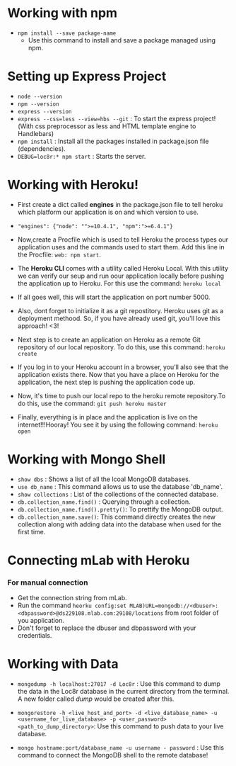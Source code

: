 # Working with npm

- `npm install --save package-name`
	- Use this command to install and save a package managed using npm.

# Setting up Express Project

- `node --version`
- `npm --version`
- `express --version`
- `express --css=less --view=hbs --git` : To start the express project!(With css preprocessor as less and HTML template engine to Handlebars)
- `npm install` : Install all the packages installed in package.json file (dependencies).
- `DEBUG=loc8r:* npm start` : Starts the server.

# Working with Heroku!

- First create a dict called **engines** in the package.json file to tell heroku which platform our application is on and which version to use.

- `"engines": {"node": "">=10.4.1", "npm":">=6.4.1"}`

- Now,create a Procfile which is used to tell Heroku the process types our application uses and the commands used to start them. Add this line in the Procfile: `web: npm start`.

- The **Heroku CLI** comes with a utility called Heroku Local. With this utility we can verify our seup and run oour application locally before pushing the application up to Heroku. For this use the command: `heroku local`

- If all goes well, this will start the application on port number 5000.

- Also, dont forget to initialize it as a git repostitory. Heroku uses git as a deployment methood. So, if you have already used git, you'll love this approach! <3!

- Next step is to create an application on Heroku as a remote Git repository of our local repository. To do this, use this command: `heroku create`

- If you log in to your Heroku account in a browser, you’ll also see that the application exists there. Now that you have a place on Heroku for the application, the next step is pushing the application code up.

- Now, it's time to push our local repo to the heroku remote repository.To do this, use the command: `git push heroku master`

- Finally, everything is in place and the application is live on the internet!!!Hooray!
You see it by using the following command: `heroku open`

# Working with Mongo Shell

- `show dbs` : Shows a list of all the lcoal MongoDB databases.
- `use db_name` : This command allows us to use the database 'db_name'.
- `show collections` : List of the collections of the connected database.
- `db.collection_name.find()` : Querying through a collection.  
- `db.collection_name.find().pretty()`: To prettify the MongoDB output.
- `db.collection_name.save()`: This command directly creates the new collection along with adding data into the database when used for the first time.

# Connecting mLab with Heroku

### For manual connection

- Get the connection string from mLab.
- Run the command `heorku config:set MLAB)URL=mongodb://<dbuser>:<dbpassword>@ds229108.mlab.com:29108/locations` from root folder of you application. 
- Don't forget to replace the dbuser and dbpassword with your credentials.

# Working with Data

- `mongodump -h localhost:27017 -d Loc8r` : Use this command to dump the data in the Loc8r database in the current directory from the terminal. A new folder called *dump* would be created after this.

- `mongorestore -h <live_host_and_port> -d <live_database_name> -u <username_for_live_database> -p <user_password> <path_to_dump_directory>`: Use this command to push data to your live database.

- `mongo hostname:port/database_name -u username - password` : Use this command to connect the MongoDB shell to the remote database!
